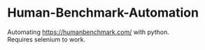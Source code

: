 # Human-Benchmark-Automation
Automating https://humanbenchmark.com/ with python.  
Requires selenium to work.
